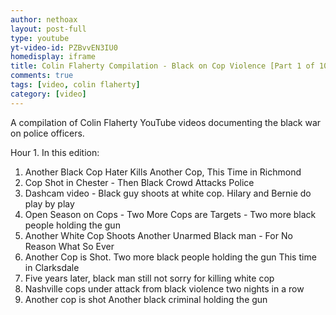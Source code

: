 ```yaml
---
author: nethoax
layout: post-full
type: youtube
yt-video-id: PZBvvEN3IU0
homedisplay: iframe
title: Colin Flaherty Compilation - Black on Cop Violence [Part 1 of 10]
comments: true
tags: [video, colin flaherty]
category: [video]
---
```

A compilation of Colin Flaherty YouTube videos documenting the black war on police officers. 

Hour 1. In this edition:

1. Another Black Cop Hater Kills Another Cop, This Time in Richmond
2. Cop Shot in Chester - Then Black Crowd Attacks Police
3. Dashcam video - Black guy shoots at white cop. Hilary and Bernie do play by play
4. Open Season on Cops - Two More Cops are Targets - Two more black people holding the gun
5. Another White Cop Shoots Another Unarmed Black man - For No Reason What So Ever
6. Another Cop is Shot. Two more black people holding the gun This time in Clarksdale
7. Five years later, black man still not sorry for killing white cop
8. Nashville cops under attack from black violence two nights in a row
9. Another cop is shot Another black criminal holding the gun
